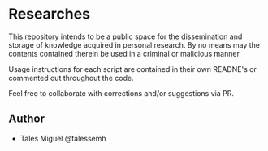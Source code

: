 # Researches

This repository intends to be a public space for the dissemination and storage of knowledge acquired in personal research. By no means may the contents contained therein be used in a criminal or malicious manner.

Usage instructions for each script are contained in their own READNE's or commented out throughout the code.

Feel free to collaborate with corrections and/or suggestions via PR.


## Author

- Tales Miguel @talessemh
